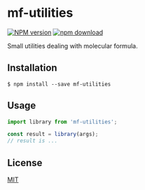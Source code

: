 # mf-utilities

  [![NPM version][npm-image]][npm-url]
  [![npm download][download-image]][download-url]

Small utilities dealing with molecular formula.

## Installation

`$ npm install --save mf-utilities`

## Usage

```js
import library from 'mf-utilities';

const result = library(args);
// result is ...
```

## License

  [MIT](./LICENSE)

[npm-image]: https://img.shields.io/npm/v/mf-utilities.svg?style=flat-square
[npm-url]: https://www.npmjs.com/package/mf-utilities
[download-image]: https://img.shields.io/npm/dm/mf-utilities.svg?style=flat-square
[download-url]: https://www.npmjs.com/package/mf-utilities
